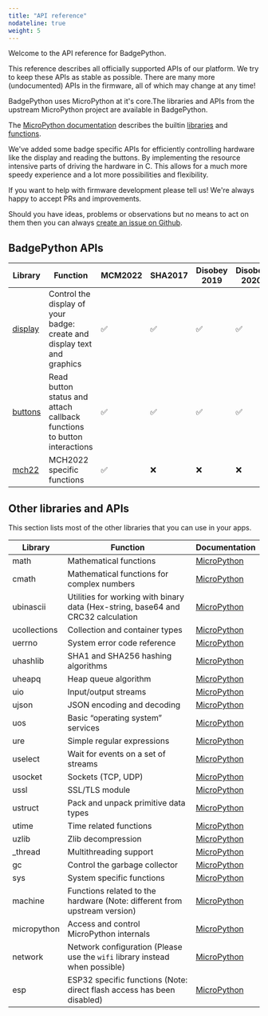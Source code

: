 ```yaml
---
title: "API reference"
nodateline: true
weight: 5
---
```


Welcome to the API reference for BadgePython.

This reference describes all officially supported APIs of our platform. We try to keep these APIs as stable as possible. There are many more (undocumented) APIs in the firmware, all of which may change at any time!

BadgePython uses MicroPython at it's core.The libraries and APIs from the upstream MicroPython project are available in BadgePython.

The [MicroPython documentation](https://docs.micropython.org/en/v1.18/) describes the builtin [libraries](https://docs.micropython.org/en/latest/library) and [functions](https://docs.micropython.org/en/latest/library/builtins.html).


We've added some badge specific APIs for efficiently controlling hardware like the display and reading the buttons. By implementing the resource intensive parts of driving the hardware in C. This allows for a much more speedy experience and a lot more possibilities and flexibility.

If you want to help with firmware development please tell us! We're always happy to accept PRs and improvements.

Should you have ideas, problems or observations but no means to act on them then you can always [create an issue on Github](https://github.com/badgeteam/BadgePython/issues).

## BadgePython APIs

| Library                | Function                                                                           | MCM2022 | SHA2017 | Disobey 2019 | Disobey 2020 | HackerHotel 2019 | CampZone 2019 | CampZone 2020 |
| ---------------------- | ---------------------------------------------------------------------------------- | ------- | ------- | ------------ | ------------ | ---------------- | ------------- | ------------- |
| [display](display)     | Control the display of your badge: create and display text and graphics            | ✅       | ✅      | ✅            | ✅           | ✅                | ✅            | ✅             |
| [buttons](buttons)     | Read button status and attach callback functions to button interactions            | ✅       | ✅      | ✅            | ✅           | ✅                | ✅            | ❌             |
| [mch22](mch22)         | MCH2022 specific functions                                                         | ✅       | ❌      | ❌            | ❌           | ❌                 | ❌            | ❌             |
 
## Other libraries and APIs
This section lists most of the other libraries that you can use in your apps.

| Library      | Function                                                                         | Documentation                                                                   |
|--------------|----------------------------------------------------------------------------------|---------------------------------------------------------------------------------|
| math         | Mathematical functions                                                           | [MicroPython](https://docs.micropython.org/en/latest/library/math.html)         |
| cmath        | Mathematical functions for complex numbers                                       | [MicroPython](https://docs.micropython.org/en/latest/library/cmath.html)        |
| ubinascii    | Utilities for working with binary data (Hex-string, base64 and CRC32 calculation | [MicroPython](https://docs.micropython.org/en/latest/library/ubinascii.html)    |
| ucollections | Collection and container types                                                   | [MicroPython](https://docs.micropython.org/en/latest/library/ucollections.html) |
| uerrno       | System error code reference                                                      | [MicroPython](https://docs.micropython.org/en/latest/library/uerrno.html)       |
| uhashlib     | SHA1 and SHA256 hashing algorithms                                               | [MicroPython](https://docs.micropython.org/en/latest/library/uhashlib.html)     |
| uheapq       | Heap queue algorithm                                                             | [MicroPython](https://docs.micropython.org/en/latest/library/uheapq.html)       |
| uio          | Input/output streams                                                             | [MicroPython](https://docs.micropython.org/en/latest/library/uio.html)          |
| ujson        | JSON encoding and decoding                                                       | [MicroPython](https://docs.micropython.org/en/latest/library/ujson.html)        |
| uos          | Basic “operating system” services                                                | [MicroPython](https://docs.micropython.org/en/latest/library/uos.html)          |
| ure          | Simple regular expressions                                                       | [MicroPython](https://docs.micropython.org/en/latest/library/ure.html)          |
| uselect      | Wait for events on a set of streams                                              | [MicroPython](https://docs.micropython.org/en/latest/library/uselect.html)      |
| usocket      | Sockets (TCP, UDP)                                                               | [MicroPython](https://docs.micropython.org/en/latest/library/usocket.html)      |
| ussl         | SSL/TLS module                                                                   | [MicroPython](https://docs.micropython.org/en/latest/library/ussl.html)         |
| ustruct      | Pack and unpack primitive data types                                             | [MicroPython](https://docs.micropython.org/en/latest/library/ustruct.html)      |
| utime        | Time related functions                                                           | [MicroPython](https://docs.micropython.org/en/latest/library/utime.html)        |
| uzlib        | Zlib decompression                                                               | [MicroPython](https://docs.micropython.org/en/latest/library/uzlib.html)        |
| _thread      | Multithreading support                                                           | [MicroPython](https://docs.micropython.org/en/latest/library/_thread.html)      |
| gc           | Control the garbage collector                                                    | [MicroPython](https://docs.micropython.org/en/latest/library/gc.html)           |
| sys          | System specific functions                                                        | [MicroPython](https://docs.micropython.org/en/latest/library/sys.html)          |
| machine      | Functions related to the hardware  (Note: different from upstream version)       | [MicroPython](https://docs.micropython.org/en/latest/library/machine.html)      |
| micropython  | Access and control MicroPython internals                                         | [MicroPython](https://docs.micropython.org/en/latest/library/micropython.html)  |
| network      | Network configuration (Please use the ```wifi``` library instead when possible)  | [MicroPython](https://docs.micropython.org/en/latest/library/network.html)      |
| esp          | ESP32 specific functions (Note: direct flash access has been disabled)           | [MicroPython](https://docs.micropython.org/en/latest/library/esp.html)          |
